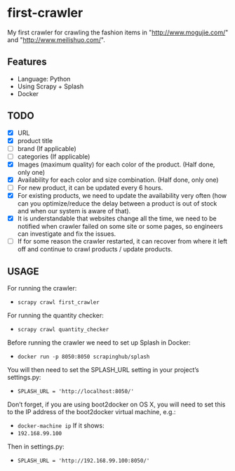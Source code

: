 # first-crawler
My first crawler for crawling the fashion items in "http://www.mogujie.com/" and "http://www.meilishuo.com/".

## Features
+ Language: Python
+ Using Scrapy + Splash
+ Docker

## TODO
- [x] URL
- [x] product title
- [ ] brand (If applicable)
- [ ] categories (If applicable)
- [x] Images (maximum quality) for each color of the product. (Half done, only one)
- [x] Availability for each color and size combination. (Half done, only one)
- [ ] For new product, it can be updated every 6 hours.
- [x] For existing products, we need to update the availability very often (how can you optimize/reduce the delay between a product is out of stock and when our system is aware of that).
- [x] It is understandable that websites change all the time, we need to be notified when crawler failed on some site or some pages, so engineers can investigate and fix the issues.
- [ ] If for some reason the crawler restarted, it can recover from where it left off and continue to crawl products / update products.

## USAGE
For running the crawler:
- `scrapy crawl first_crawler`

For running the quantity checker:
- `scrapy crawl quantity_checker`

Before running the crawler we need to set up Splash in Docker:
- `docker run -p 8050:8050 scrapinghub/splash`

You will then need to set the SPLASH_URL setting in your project’s settings.py:
- `SPLASH_URL = 'http://localhost:8050/'`

Don’t forget, if you are using boot2docker on OS X, you will need to set this to the IP address of the boot2docker virtual machine, e.g.:
- `docker-machine ip`
If it shows:
- `192.168.99.100`

Then in settings.py:
- `SPLASH_URL = 'http://192.168.99.100:8050/'`
